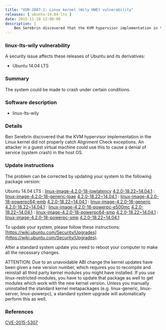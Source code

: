 ```yaml
---
title: "USN-2807-1: Linux kernel (Wily HWE) vulnerability"
releases: [ ubuntu-14.04-lts ]
date: 2015-11-10 12:00:00
description: |
    Ben Serebrin discovered that the KVM hypervisor implementation in the Linux kernel did not properly catch Alignment Check exceptions. An attacker in a guest virtual machine could use this to cause a denial of service (system crash) in the host OS. 
--- 
```

 
### linux-lts-wily vulnerability

A security issue affects these releases of Ubuntu and its derivatives:

* Ubuntu 14.04 LTS

### Summary

The system could be made to crash under certain conditions. 

### Software description

* linux-lts-wily 

### Details

Ben Serebrin discovered that the KVM hypervisor implementation in the Linux kernel did not properly catch Alignment Check exceptions. An attacker in a guest virtual machine could use this to cause a denial of service (system crash) in the host OS. 

### Update instructions

The problem can be corrected by updating your system to the following package version:

Ubuntu 14.04 LTS
 : [linux-image-4.2.0-18-lowlatency](https://launchpad.net/ubuntu/+source/linux-lts-wily) <span> [4.2.0-18.22~14.04.1](https://launchpad.net/ubuntu/+source/linux-lts-wily/4.2.0-18.22~14.04.1) </span> 
 : [linux-image-4.2.0-18-generic-lpae](https://launchpad.net/ubuntu/+source/linux-lts-wily) <span> [4.2.0-18.22~14.04.1](https://launchpad.net/ubuntu/+source/linux-lts-wily/4.2.0-18.22~14.04.1) </span> 
 : [linux-image-4.2.0-18-powerpc64-emb](https://launchpad.net/ubuntu/+source/linux-lts-wily) <span> [4.2.0-18.22~14.04.1](https://launchpad.net/ubuntu/+source/linux-lts-wily/4.2.0-18.22~14.04.1) </span> 
 : [linux-image-4.2.0-18-generic](https://launchpad.net/ubuntu/+source/linux-lts-wily) <span> [4.2.0-18.22~14.04.1](https://launchpad.net/ubuntu/+source/linux-lts-wily/4.2.0-18.22~14.04.1) </span> 
 : [linux-image-4.2.0-18-powerpc-e500mc](https://launchpad.net/ubuntu/+source/linux-lts-wily) <span> [4.2.0-18.22~14.04.1](https://launchpad.net/ubuntu/+source/linux-lts-wily/4.2.0-18.22~14.04.1) </span> 
 : [linux-image-4.2.0-18-powerpc64-smp](https://launchpad.net/ubuntu/+source/linux-lts-wily) <span> [4.2.0-18.22~14.04.1](https://launchpad.net/ubuntu/+source/linux-lts-wily/4.2.0-18.22~14.04.1) </span> 
 : [linux-image-4.2.0-18-powerpc-smp](https://launchpad.net/ubuntu/+source/linux-lts-wily) <span> [4.2.0-18.22~14.04.1](https://launchpad.net/ubuntu/+source/linux-lts-wily/4.2.0-18.22~14.04.1) </span> 

To update your system, please follow these instructions: [https://wiki.ubuntu.com/Security/Upgrades](https://wiki.ubuntu.com/Security/Upgrades).

After a standard system update you need to reboot your computer to make all the necessary changes.

ATTENTION: Due to an unavoidable ABI change the kernel updates have been given a new version number, which requires you to recompile and reinstall all third party kernel modules you might have installed. If you use linux-restricted-modules, you have to update that package as well to get modules which work with the new kernel version. Unless you manually uninstalled the standard kernel metapackages (e.g. linux-generic, linux-server, linux-powerpc), a standard system upgrade will automatically perform this as well. 

### References

 [CVE-2015-5307](http://people.ubuntu.com/~ubuntu-security/cve/CVE-2015-5307)
 
